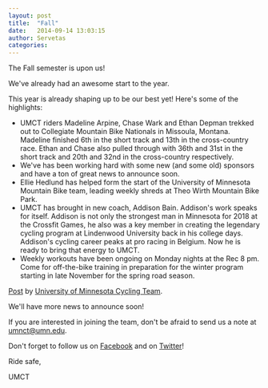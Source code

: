 ```yaml
---
layout: post
title:  "Fall"
date:   2014-09-14 13:03:15
author: Servetas
categories: 
---
```


The Fall semester is upon us! 

We've already had an awesome start to the year. 


This year is already shaping up to be our best yet! Here's some of the highlights:

* UMCT riders Madeline Arpine, Chase Wark and Ethan Depman trekked out to Collegiate Mountain Bike Nationals in Missoula, Montana. Madeline finished 6th in the short track and 13th in the cross-country race. Ethan and Chase also pulled through with 36th and 31st in the short track and 20th and 32nd in the cross-country respectively. 
* We've has been working hard with some new (and some old) sponsors and have a ton of great news to announce soon.
* Ellie Hedlund has helped form the start of the University of Minnesota Mountain Bike team, leading weekly shreds at Theo Wirth Mountain Bike Park. 
* UMCT has brought in new coach, Addison Bain. Addison's work speaks for itself. Addison is not only the strongest man in Minnesota for 2018 at the Crossfit Games, he also was a key member in creating the legendary cycling program at Lindenwood University back in his college days. Addison's cycling career peaks at pro racing in Belgium. Now he is ready to bring that energy to UMCT.
* Weekly workouts have been ongoing on Monday nights at the Rec 8 pm. Come for off-the-bike training in preparation for the winter program starting in late November for the spring road season. 

<div id="fb-root"></div> <script>(function(d, s, id) { var js, fjs = d.getElementsByTagName(s)[0]; if (d.getElementById(id)) return; js = d.createElement(s); js.id = id; js.src = "//connect.facebook.net/en_US/all.js#xfbml=1"; fjs.parentNode.insertBefore(js, fjs); }(document, 'script', 'facebook-jssdk'));</script>
<div class="fb-post" data-href="https://www.facebook.com/UofMCycling/photos/a.321804417848326.93654.151044421590994/859239087438187/?type=1" data-width="466"><div class="fb-xfbml-parse-ignore"><a href="https://www.facebook.com/UofMCycling/photos/a.321804417848326.93654.151044421590994/859239087438187/?type=1">Post</a> by <a href="https://www.facebook.com/UofMCycling">University of Minnesota Cycling Team</a>.</div></div>


We'll have more news to announce soon! 

If you are interested in joining the team, don't be afraid to send us a note at umnct@umn.edu. 

Don't forget to follow us on [Facebook](https://facebook.com/UofMCycling) and on [Twitter](https://twitter.com/uofmcycling)!

Ride safe,

UMCT
